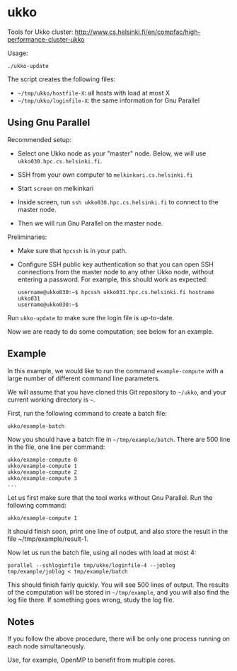 ukko
====

Tools for Ukko cluster:
http://www.cs.helsinki.fi/en/compfac/high-performance-cluster-ukko

Usage:

    ./ukko-update

The script creates the following files:

  - `~/tmp/ukko/hostfile-X`: all hosts with load at most X
  - `~/tmp/ukko/loginfile-X`: the same information for Gnu Parallel


Using Gnu Parallel
------------------

Recommended setup:

  - Select one Ukko node as your "master" node. Below, we will use
    `ukko030.hpc.cs.helsinki.fi`.

  - SSH from your own computer to `melkinkari.cs.helsinki.fi`
  
  - Start `screen` on melkinkari
  
  - Inside screen, run `ssh ukko030.hpc.cs.helsinki.fi` to
    connect to the master node.

  - Then we will run Gnu Parallel on the master node.

Preliminaries:

  - Make sure that `hpcssh` is in your path.

  - Configure SSH public key authentication so that you can open
    SSH connections from the master node to any other Ukko node,
    without entering a password. For example, this should work as
    expected:

        username@ukko030:~$ hpcssh ukko031.hpc.cs.helsinki.fi hostname
        ukko031
        username@ukko030:~$
  
Run `ukko-update` to make sure the login file is up-to-date.

Now we are ready to do some computation; see below for an example.


Example
-------

In this example, we would like to run the command `example-compute`
with a large number of different command line parameters.

We will assume that you have cloned this Git repository to
`~/ukko`, and your current working directory is `~`.

First, run the following command to create a batch file:

    ukko/example-batch

Now you should have a batch file in `~/tmp/example/batch`. There
are 500 line in the file, one line per command:

    ukko/example-compute 0
    ukko/example-compute 1
    ukko/example-compute 2
    ukko/example-compute 3
    ...

Let us first make sure that the tool works without Gnu Parallel.
Run the following command:

    ukko/example-compute 1

It should finish soon, print one line of output, and also store the
result in the file ~/tmp/example/result-1.

Now let us run the batch file, using all nodes with load at most 4:

    parallel --sshloginfile tmp/ukko/loginfile-4 --joblog tmp/example/joblog < tmp/example/batch

This should finish fairly quickly. You will see 500 lines of
output. The results of the computation will be stored in
`~/tmp/example`, and you will also find the log file there.
If something goes wrong, study the log file.


Notes
-----

If you follow the above procedure, there will be only one process
running on each node simultaneously.

Use, for example, OpenMP to benefit from multiple cores.

